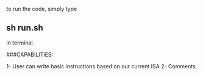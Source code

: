 to run the code, simply type
## sh run.sh

in terminal.

###CAPABILITIES:

1- User can write basic instructions based on our current ISA
2- Comments.
